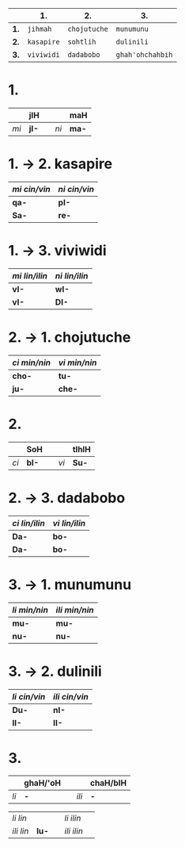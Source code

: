 |        | 1.         | 2.           | 3.               |
|-|-|-|-|
| **1.** | `jihmah`   | `chojutuche` | `munumunu`       |
| **2.** | `kasapire` | `sohtlih`    | `dulinili`       |
| **3.** | `viviwidi` | `dadabobo`   | `ghah'ohchahbih` |

# 1.

|      | jIH     | |      | maH     |
|-|-|-|-|-|
| *mi* | **jI-** | | *ni* | **ma-** |

# 1. → 2. kasapire

| *mi cin/vin* | *ni cin/vin* |
|-|-|
| **qa-**      | **pI-**      |
| **Sa-**      | **re-**      |

# 1. → 3. viviwidi

| *mi lin/ilin* | *ni lin/ilin* |
|-|-|
| **vI-**       | **wI-**       |
| **vI-**       | **DI-**       |

# 2. → 1. chojutuche

| *ci min/nin* | *vi min/nin* |
|-|-|
| **cho-**     | **tu-**      |
| **ju-**      | **che-**     |

# 2.

|      | SoH     | |      | tlhIH   |
|-|-|-|-|-|
| *ci* | **bI-** | | *vi* | **Su-** |

# 2. → 3. dadabobo

| *ci lin/ilin* | *vi lin/ilin* |
|-|-|
| **Da-**       | **bo-**       |
| **Da-**       | **bo-**       |

# 3. → 1. munumunu

| *li min/nin* | *ili min/nin* |
|-|-|
| **mu-**      | **mu-**       |
| **nu-**      | **nu-**       |

# 3. → 2. dulinili

| *li cin/vin* | *ili cin/vin* |
|-|-|
| **Du-**      | **nI-**       |
| **lI-**      | **lI-**       |

# 3.

|      | ghaH/'oH | |       | chaH/bIH |
|-|-|-|-|-|
| *li* | **-**    | | *ili* | **-**    |

| | | | | |
|-|-|-|-|-|
| *li lin*  |         | | *li ilin*  | |
| *ili lin* | **lu-** | | *ili ilin* | |



